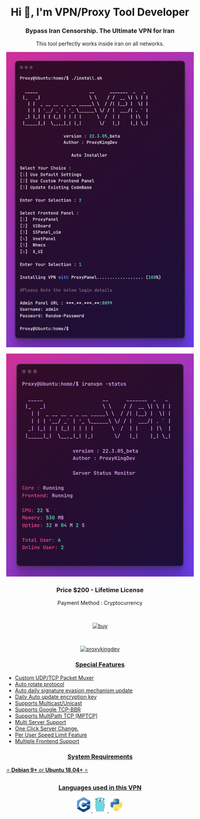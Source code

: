 <h1 align="center">Hi 👋, I'm VPN/Proxy Tool Developer</h1>

<h3 align="center">Bypass Iran Censorship. The Ultimate VPN for Iran</h3>
<p align="center">This tool perfectly works inside iran on all networks. </p>

![Screenshot](terminal-3.png)

![Screenshot](terminal-2.png)

<h3 align="center">Price $200 - Lifetime License</h3>
<p align="center">Payment Method : Cryptocurrency</p>
<br>
<p align="center"> <a href="https://commerce.coinbase.com/checkout/81d45993-e208-49f1-a50c-f2a52089afe0" target="_blank" rel="noreferrer"> <img src="https://img.shields.io/badge/Buy%20Now-brightgreen?style=for-the-badge&logoColor=white&logo=DocuSign" alt="buy" height="40" /> </p>

</br>
<p align="center"> <img src="https://komarev.com/ghpvc/?username=proxykingdev&label=User%20count&color=0e75b6&style=flat" alt="proxykingdev" /> </p>

<h3 align="center" > Special Features </h3>

- Custom UDP/TCP Packet Muxer
- Auto rotate protocol
- Auto daily signature evasion mechanism update
- Daily Auto update encryption key
- Supports Multicast/Unicast
- Supports Google TCP-BBR
- Supports MultiPath TCP (MPTCP)
- Multi Server Support
- One Click Server Change. 
- Per User Speed Limit Feature
- Multiple Frontend Support


<h3 align="center">System Requirements</h3>

 ⭐ **Debian 9+** or **Ubuntu 18.04+** ⭐

<h3 align="center">Languages used in this VPN</h3>

<p align="center"> <a href="https://www.w3schools.com/cpp/" target="_blank" rel="noreferrer"> <img src="https://raw.githubusercontent.com/devicons/devicon/master/icons/cplusplus/cplusplus-original.svg" alt="cplusplus" width="40" height="40"/> </a> <a href="https://golang.org" target="_blank" rel="noreferrer"> <img src="https://raw.githubusercontent.com/devicons/devicon/master/icons/go/go-original.svg" alt="go" width="40" height="40"/></a><a href="https://www.python.org" target="_blank" rel="noreferrer"> <img src="https://raw.githubusercontent.com/devicons/devicon/master/icons/python/python-original.svg" alt="python" width="40" height="40"/> </a> </p>


